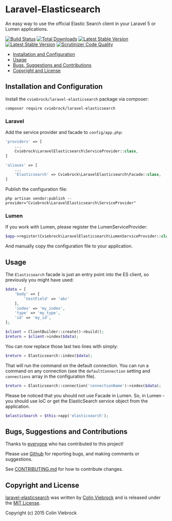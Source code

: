 # Laravel-Elasticsearch

An easy way to use the official Elastic Search client in your Laravel 5 or Lumen applications.

[![Build Status](https://travis-ci.org/cviebrock/laravel-elasticsearch.svg)](https://travis-ci.org/cviebrock/laravel-elasticsearch)
[![Total Downloads](https://poser.pugx.org/cviebrock/laravel-elasticsearch/downloads.png)](https://packagist.org/packages/cviebrock/laravel-elasticsearch)
[![Latest Stable Version](https://poser.pugx.org/cviebrock/laravel-elasticsearch/v/stable.png)](https://packagist.org/packages/cviebrock/laravel-elasticsearch)
[![Latest Stable Version](https://poser.pugx.org/cviebrock/laravel-elasticsearch/v/unstable.png)](https://packagist.org/packages/cviebrock/laravel-elasticsearch)
[![Scrutinizer Code Quality](https://scrutinizer-ci.com/g/cviebrock/laravel-elasticsearch/badges/quality-score.png?format=flat)](https://scrutinizer-ci.com/g/cviebrock/laravel-elasticsearch)

* [Installation and Configuration](#installation-and-configuration)
* [Usage](#usage)
* [Bugs, Suggestions and Contributions](#bugs-suggestions-and-contributions)
* [Copyright and License](#copyright-and-license)



## Installation and Configuration

Install the `cviebrock/laravel-elasticsearch` package via composer:

```shell
composer require cviebrock/laravel-elasticsearch
```

### Laravel 

Add the service provider and facade to `config/app.php`:

```php
'providers' => [
    ...
    Cviebrock\LaravelElasticsearch\ServiceProvider::class,   
]

'aliases' => [
    ...
    'Elasticsearch' => Cviebrock\LaravelElasticsearch\Facade::class,
]
```
    
Publish the configuration file:

```shell
php artisan vendor:publish --provider="Cviebrock\LaravelElasticsearch\ServiceProvider"
```

### Lumen

If you work with Lumen, please register the LumenServiceProvider:

```php
$app->register(Cviebrock\LaravelElasticsearch\LumenServiceProvider::class);
```

And manually copy the configuration file to your application.



## Usage

The `Elasticsearch` facade is just an entry point into the ES client, so previously
you might have used:

```php
$data = [
    'body' => [
        'testField' => 'abc'
    ],
    'index' => 'my_index',
    'type' => 'my_type',
    'id' => 'my_id',
];

$client = ClientBuilder::create()->build();
$return = $client->index($data);
```

You can now replace those last two lines with simply:

```php
$return = Elasticsearch::index($data);
```

That will run the command on the default connection.  You can run a command on
any connection (see the `defaultConnection` setting and `connections` array in
the configuration file).

```php
$return = Elasticsearch::connection('connectionName')->index($data);
```

Please be noticed that you should not use Facade in Lumen. 
So, in Lumen - you should use IoC or get the ElasticSearch service object from the application.
```php
$elasticSearch = $this->app('elasticsearch');
```


## Bugs, Suggestions and Contributions

Thanks to [everyone](https://github.com/cviebrock/laravel-elasticsearch/graphs/contributors)
who has contributed to this project!

Please use [Github](https://github.com/cviebrock/laravel-elasticsearch) for reporting bugs, 
and making comments or suggestions.
 
See [CONTRIBUTING.md](CONTRIBUTING.md) for how to contribute changes.



## Copyright and License

[laravel-elasticsearch](https://github.com/cviebrock/laravel-elasticsearch)
was written by [Colin Viebrock](http://viebrock.ca) and is released under the 
[MIT License](LICENSE.md).

Copyright (c) 2015 Colin Viebrock
